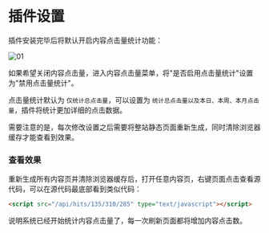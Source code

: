 # 插件设置

插件安装完毕后将默认开启内容点击量统计功能：

![01](/assets/img/plugin/hints/01.png)

如果希望关闭内容点击量，进入内容点击量菜单，将"是否启用点击量统计"设置为"禁用点击量统计"。

点击量统计默认为 `仅统计总点击量`，可以设置为 `统计总点击量以及本日、本周、本月点击量`，插件将统计更加详细的点击数据。

需要注意的是，每次修改设置之后需要将整站静态页面重新生成，同时清除浏览器缓存才能查看到效果。

### 查看效果

重新生成所有内容页并清除浏览器缓存后，打开任意内容页，右键页面点击查看源代码，可以在源代码最底部看到类似代码：

```html
<script src="/api/hits/135/310/285" type="text/javascript"></script>
```

说明系统已经开始统计内容点击量了，每一次刷新页面都将增加内容点击数。